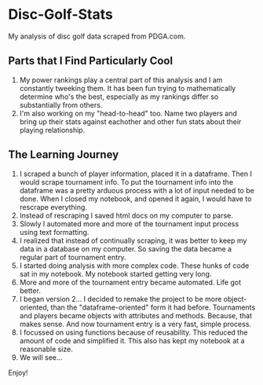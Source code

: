 # Disc-Golf-Stats
My analysis of disc golf data scraped from PDGA.com.

## Parts that I Find Particularly Cool
1) My power rankings play a central part of this analysis and I am constantly tweeking them. It has been fun trying to mathematically determine who's the best, especially as my rankings differ so substantially from others.
2) I'm also working on my "head-to-head" too. Name two players and bring up their stats against eachother and other fun stats about their playing relationship. 

## The Learning Journey
1) I scraped a bunch of player information, placed it in a dataframe. Then I would scrape tournament info. To put the tournament info into the dataframe was a pretty arduous process with a lot of input needed to be done. When I closed my notebook, and opened it again, I would have to rescrape everything.
2) Instead of rescraping I saved html docs on my computer to parse.
3) Slowly I automated more and more of the tournament input process using text formatting.
4) I realized that instead of continually scraping, it was better to keep my data in a database on my computer. So saving the data became a regular part of tournament entry.
5) I started doing analysis with more complex code. These hunks of code sat in my notebook. My notebook started getting very long.
6) More and more of the tournament entry became automated. Life got better.
7) I began version 2... I decided to remake the project to be more object-oriented, than the "dataframe-oriented" form it had before. Tournaments and players became objects with attributes and methods. Because, that makes sense. And now tournament entry is a very fast, simple process.
8) I focussed on using functions because of reusability. This reduced the amount of code and simplified it. This also has kept my notebook at a reasonable size.
9) We will see... 


Enjoy!
